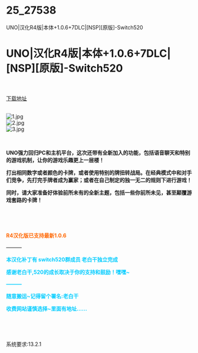 # 25_27538
UNO|汉化R4版|本体+1.0.6+7DLC|[NSP][原版]-Switch520
# UNO|汉化R4版|本体+1.0.6+7DLC|[NSP][原版]-Switch520
 <br/></br>
[下载地址](https://www.switch520.cc/article/27538 "下载地址")
<br/></br>

<p><img title="1.jpg" src="https://www.switch520.cc/muke_img/2022_02_26_71e8c5fe0dace.jpg" alt="1.jpg"><br>
<img title="2.jpg" src="https://www.switch520.cc/muke_img/2022_02_26_33cf849bd0a0e.jpg" alt="2.jpg"><br>
<img title="3.jpg" src="https://www.switch520.cc/muke_img/2022_02_26_162cf2a750c4d.jpg" alt="3.jpg"></p>
<p>&nbsp;</p>
<p><strong>UNO强力回归PC和主机平台，这次还带有全新加入的功能，包括语音聊天和特别的游戏机制，让你的游戏乐趣更上一层楼！</strong></p>
<p><strong>打出相同数字或者颜色的卡牌，或者使用特别的牌扭转战局。在经典模式中和对手们竞争，先打完手牌者成为赢家；或者在自己制定的独一无二的规则下进行游戏！</strong></p>
<p><strong>同时，请大家准备好体验前所未有的全新主题，包括一些你前所未见，甚至颠覆游戏套路的卡牌！</strong></p>
<p>&nbsp;</p>
<p>&nbsp;</p>
<p><span style="color: #ff6600;"><strong>R4汉化版已支持最新1.0.6</strong></span></p>
<p>———</p>
<p><span style="color: #00ccff;"><strong>本汉化补丁有 switch520群成员 老白干独立完成&nbsp;</strong></span></p>
<p><span style="color: #00ccff;"><strong>感谢老白干,520的成长取决于你的支持和鼓励！嘿嘿~</strong></span></p>
<p><span style="color: #00ccff;"><strong>———</strong></span></p>
<p><span style="color: #00ccff;"><strong>随意搬运~记得留个署名:老白干</strong></span></p>
<p><span style="color: #00ccff;"><strong>收费网站谨慎选择~里面有地址……</strong></span></p>
<p>&nbsp;</p>
<p>&nbsp;</p>
<p>系统要求:13.2.1</p>



